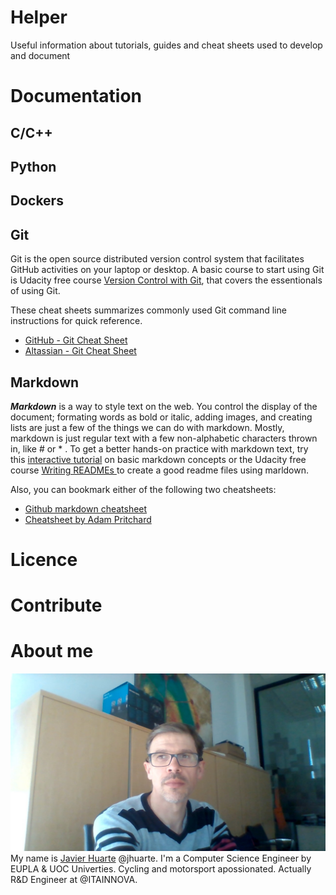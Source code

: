 # Helper
Useful information about tutorials, guides and cheat sheets used to develop and document

# Documentation

## C/C++

## Python

## Dockers

## Git
Git is the open source distributed version control system that facilitates GitHub activities on your laptop or desktop. A basic course to start using Git is Udacity free course [Version Control with Git](https://www.udacity.com/course/version-control-with-git--ud123), that covers the essentionals of using Git.

These cheat sheets summarizes commonly used Git command line instructions for quick reference.

* [GitHub - Git Cheat Sheet](https://training.github.com/downloads/github-git-cheat-sheet.pdf)
* [Altassian - Git Cheat Sheet](https://www.atlassian.com/dam/jcr:e7e22f25-bba2-4ef1-a197-53f46b6df4a5/SWTM-2088_Atlassian-Git-Cheatsheet.pdf)

## Markdown
_**Markdown**_ is a way to style text on the web. You control the display of the document; formating words as bold or italic, adding images, and creating lists are just a few of the things we can do with markdown. Mostly, markdown is just regular text with a few non-alphabetic characters thrown in, like # or * . To get a better hands-on practice with markdown text, try this [interactive tutorial](https://commonmark.org/help/tutorial/) on basic markdown concepts or the Udacity free course [Writing READMEs
](https://www.udacity.com/course/writing-readmes--ud777) to create a good readme files using marldown. 

Also, you can bookmark either of the following two cheatsheets:
* [Github markdown cheatsheet](https://guides.github.com/pdfs/markdown-cheatsheet-online.pdf)
* [Cheatsheet by Adam Pritchard](https://github.com/adam-p/markdown-here/wiki/Markdown-Cheatsheet)

# Licence

# Contribute

# About me
![My profile image](images/jhuarte.jpg "Javier Huarte")
My name is [Javier Huarte](https://github.com/jhuarte) @jhuarte. I'm a Computer Science Engineer by EUPLA & UOC Univerties. Cycling and motorsport apossionated. Actually R&D Engineer at @ITAINNOVA.
